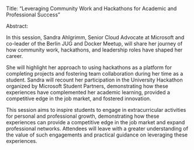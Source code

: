 Title: “Leveraging Community Work and Hackathons for Academic and Professional Success”

Abstract:

In this session, Sandra Ahlgrimm, Senior Cloud Advocate at Microsoft and co-leader of the Berlin JUG and Docker Meetup, will share her journey of how community work, hackathons, and leadership roles have shaped her career.

She will highlight her approach to using hackathons as a platform for completing projects and fostering team collaboration during her time as a student. Sandra will recount her participation in the University Hackathon organized by Microsoft Student Partners, demonstrating how these experiences have complemented her academic learning, provided a competitive edge in the job market, and fostered innovation.

This session aims to inspire students to engage in extracurricular activities for personal and professional growth, demonstrating how these experiences can provide a competitive edge in the job market and expand professional networks. Attendees will leave with a greater understanding of the value of such engagements and practical guidance on leveraging these experiences.
